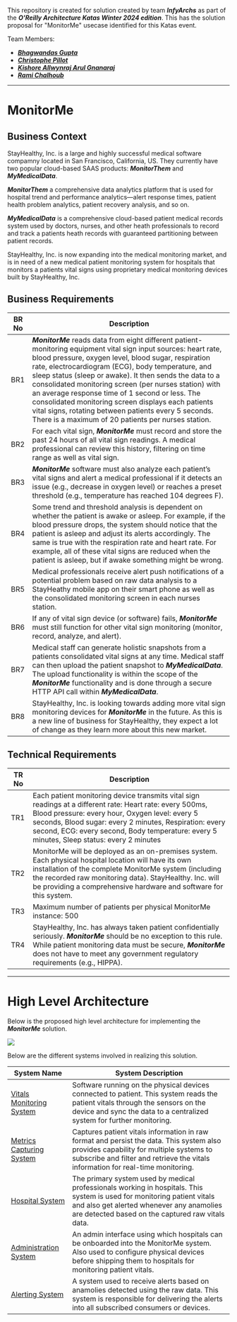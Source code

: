 This repository is created for solution created by team ***InfyArchs*** as part of the ***O'Reilly Architecture Katas Winter 2024 edition***. This has the solution proposal for "MonitorMe" usecase identified for this Katas event.

Team Members:
- [***Bhagwandas Gupta***](https://www.linkedin.com/in/bhagwan-das-gupta-93b333121/)
- [***Christophe Pillot***](https://www.linkedin.com/in/christophe-pillot-ba361b178/)
- [***Kishore Allwynraj Arul Gnanaraj***](https://www.linkedin.com/in/kishoregnanaraj/)
- [***Rami Chalhoub***](https://www.linkedin.com/in/chalhoubrami/)

---

# MonitorMe

## Business Context

StayHealthy, Inc. is a large and highly successful medical software compamny located in San Francisco, California, US. They currently have two popular cloud-based SAAS products: ***MonitorThem*** and ***MyMedicalData***.

***MonitorThem*** a comprehensive data analytics platform that is used for hospital trend and performance analytics—alert response times, patient health problem analytics, patient recovery analysis, and so on.

***MyMedicalData*** is a comprehensive cloud-based patient medical records system used by doctors, nurses, and other heath professionals to record and track a patients heath records with guaranteed partitioning between patient records.

StayHealthy, Inc. is now expanding into the medical monitoring market, and is in need of a new medical patient monitoring system for hospitals that monitors a patients vital signs using proprietary medical monitoring devices built by StayHealthy, Inc.

## Business Requirements

| BR No  | Description |
| ------------- | ------------- |
| BR1  | ***MonitorMe*** reads data from eight different patient-monitoring equipment vital sign input sources: heart rate, blood pressure, oxygen level, blood sugar, respiration rate, electrocardiogram (ECG), body temperature, and sleep status (sleep or awake). It then sends the data to a consolidated monitoring screen (per nurses station) with an average response time of 1 second or less. The consolidated monitoring screen displays each patients vital signs, rotating between patients every 5 seconds. There is a maximum of 20 patients per nurses station.  |
| BR2  | For each vital sign, ***MonitorMe*** must record and store the past 24 hours of all vital sign readings. A medical professional can review this history, filtering on time range as well as vital sign.  |
| BR3  | ***MonitorMe*** software must also analyze each patient’s vital signs and alert a medical professional if it detects an issue (e.g., decrease in oxygen level) or reaches a preset threshold (e.g., temperature has reached 104 degrees F).  |
| BR4  | Some trend and threshold analysis is dependent on whether the patient is awake or asleep. For example, if the blood pressure drops, the system should notice that the patient is asleep and adjust its alerts accordingly. The same is true with the respiration rate and heart rate. For example, all of these vital signs are reduced when the patient is asleep, but if awake something might be wrong.  |
| BR5  | Medical professionals receive alert push notifications of a potential problem based on raw data analysis to a StayHeathy mobile app on their smart phone as well as the consolidated monitoring screen in each nurses station.  |
| BR6  | If any of vital sign device (or software) fails, ***MonitorMe*** must still function for other vital sign monitoring (monitor, record, analyze, and alert).  |
| BR7  | Medical staff can generate holistic snapshots from a patients consolidated vital signs at any time. Medical staff can then upload the patient snapshot to ***MyMedicalData***. The upload functionality is within the scope of the ***MonitorMe*** functionality and is done through a secure HTTP API call within ***MyMedicalData***.  |
| BR8  | StayHealthy, Inc. is looking towards adding more vital sign monitoring devices for ***MonitorMe*** in the future. As this is a new line of business for StayHealthy, they expect a lot of change as they learn more about this new market.  |

## Technical Requirements

| TR No  | Description |
| ------------- | ------------- |
| TR1  | Each patient monitoring device transmits vital sign readings at a different rate: Heart rate: every 500ms, Blood pressure: every hour, Oxygen level: every 5 seconds,  Blood sugar: every 2 minutes, Respiration: every second, ECG: every second, Body temperature: every 5 minutes, Sleep status: every 2 minutes |
| TR2  | MonitorMe will be deployed as an on-premises system. Each physical hospital location will have its own installation of the complete MonitorMe system (including the recorded raw monitoring data). StayHealthy. Inc. will be providing a comprehensive hardware and software for this system. |
| TR3  | Maximum number of patients per physical MonitorMe instance: 500  |
| TR4  | StayHealthy, Inc. has always taken patient confidentially seriously. ***MonitorMe*** should be no exception to this rule. While patient monitoring data must be secure, ***MonitorMe*** does not have to meet any government regulatory requirements (e.g., HIPPA).  |


---

# High Level Architecture

Below is the proposed high level architecture for implementing the ***MonitorMe*** solution.

![](https://github.com/infy-archs-katas/monitorme/blob/main/diagrams/C4-SystemContext.png)

Below are the different systems involved in realizing this solution.

| System Name  | System Description |
| ------------- | ------------- |
| [Vitals Monitoring System](https://github.com/infy-archs-katas/monitorme/blob/main/SoftwareSystems/VitalsMonitoringSystem.md)  | Software running on the physical devices connected to patient. This system reads the patient vitals through the sensors on the device and sync the data to a centralized system for further monitoring.  |
| [Metrics Capturing System](https://github.com/infy-archs-katas/monitorme/blob/main/SoftwareSystems/MetricsCapturingSystem.md)  | Captures patient vitals information in raw format and persist the data. This system also provides capability for multiple systems to subscribe and filter and retrieve the vitals information for real-time monitoring.   |
| [Hospital System](https://github.com/infy-archs-katas/monitorme/blob/main/SoftwareSystems/HospitalSystem.md)  | The primary system used by medical professionals working in hospitals. This system is used for monitoring patient vitals and also get alerted whenever any anamolies are detected based on the captured raw vitals data.  |
| [Administration System](https://github.com/infy-archs-katas/monitorme/blob/main/SoftwareSystems/AdminSystem.md)  | An admin interface using which hospitals can be onboarded into the MonitorMe system. Also used to configure physical devices before shipping them to hospitals for monitoring patient vitals.  |
| [Alerting System](https://github.com/infy-archs-katas/monitorme/blob/main/SoftwareSystems/AlertingSystem.md)  | A system used to receive alerts based on anamolies detected using the raw data. This system is responsible for delivering the alerts into all subscribed consumers or devices.  |

